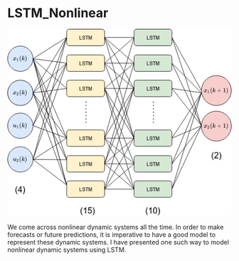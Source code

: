 # LSTM_Nonlinear

![Screenshot](LSTM_network.png)

We come across nonlinear dynamic systems all the time. In order to make forecasts or future predictions, it is imperative to have a good model to represent these dynamic systems. I have presented one such way to model nonlinear dynamic systems using LSTM.
